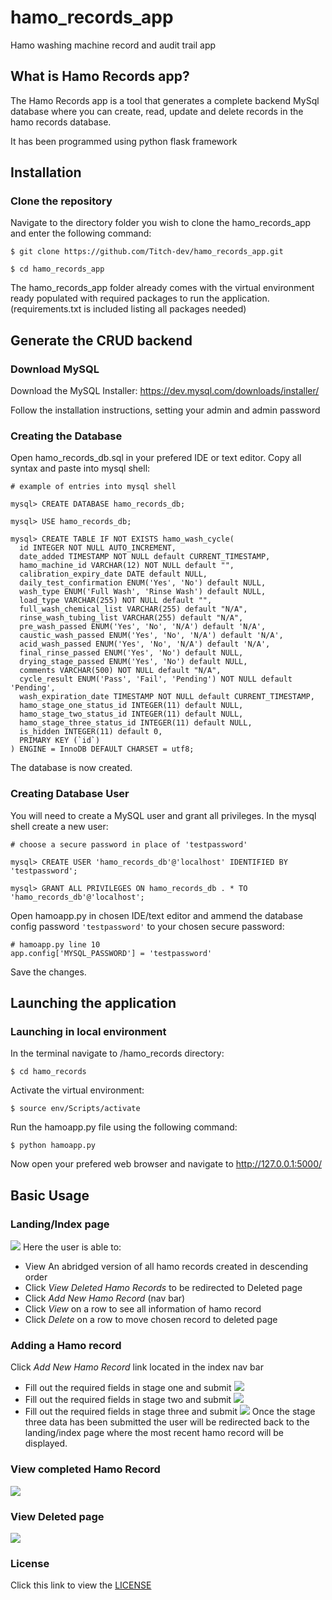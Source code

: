 # hamo_records_app
Hamo washing machine record and audit trail app


## What is Hamo Records app?
The Hamo Records app is a tool that generates a complete backend MySql database where you can create, read, update and delete records in the hamo records database.

It has been programmed using python flask framework

## Installation
### Clone the repository
Navigate to the directory folder you wish to clone the hamo_records_app and enter the following command:
```
$ git clone https://github.com/Titch-dev/hamo_records_app.git

$ cd hamo_records_app
```
The hamo_records_app folder already comes with the virtual environment ready populated with required packages to run the application. (requirements.txt is included listing all packages needed)

## Generate the CRUD backend
### Download MySQL
Download the MySQL Installer:
https://dev.mysql.com/downloads/installer/

Follow the installation instructions, setting your admin and admin password

### Creating the Database
Open hamo_records_db.sql in your prefered IDE or text editor. Copy all syntax and paste into mysql shell:
```
# example of entries into mysql shell

mysql> CREATE DATABASE hamo_records_db;

mysql> USE hamo_records_db;

mysql> CREATE TABLE IF NOT EXISTS hamo_wash_cycle(
  id INTEGER NOT NULL AUTO_INCREMENT,
  date_added TIMESTAMP NOT NULL default CURRENT_TIMESTAMP,
  hamo_machine_id VARCHAR(12) NOT NULL default "",
  calibration_expiry_date DATE default NULL,
  daily_test_confirmation ENUM('Yes', 'No') default NULL,
  wash_type ENUM('Full Wash', 'Rinse Wash') default NULL,
  load_type VARCHAR(255) NOT NULL default "",
  full_wash_chemical_list VARCHAR(255) default "N/A",
  rinse_wash_tubing_list VARCHAR(255) default "N/A",
  pre_wash_passed ENUM('Yes', 'No', 'N/A') default 'N/A',
  caustic_wash_passed ENUM('Yes', 'No', 'N/A') default 'N/A',
  acid_wash_passed ENUM('Yes', 'No', 'N/A') default 'N/A',
  final_rinse_passed ENUM('Yes', 'No') default NULL,
  drying_stage_passed ENUM('Yes', 'No') default NULL,
  comments VARCHAR(500) NOT NULL default "N/A",
  cycle_result ENUM('Pass', 'Fail', 'Pending') NOT NULL default 'Pending',
  wash_expiration_date TIMESTAMP NOT NULL default CURRENT_TIMESTAMP,
  hamo_stage_one_status_id INTEGER(11) default NULL,
  hamo_stage_two_status_id INTEGER(11) default NULL,
  hamo_stage_three_status_id INTEGER(11) default NULL,
  is_hidden INTEGER(11) default 0,
  PRIMARY KEY (`id`)
) ENGINE = InnoDB DEFAULT CHARSET = utf8;

 ```
 The database is now created.
 
 
### Creating Database User
You will need to create a MySQL user and grant all privileges. In the mysql shell create a new user:
```
# choose a secure password in place of 'testpassword'

mysql> CREATE USER 'hamo_records_db'@'localhost' IDENTIFIED BY 'testpassword';

mysql> GRANT ALL PRIVILEGES ON hamo_records_db . * TO 'hamo_records_db'@'localhost';
```
Open hamoapp.py in chosen IDE/text editor and ammend the database config password `'testpassword'` to your chosen secure password:
```
# hamoapp.py line 10 
app.config['MYSQL_PASSWORD'] = 'testpassword'
```
Save the changes.

## Launching the application
### Launching in local environment
In the terminal navigate to /hamo_records directory:
```
$ cd hamo_records
```
Activate the virtual environment:
```
$ source env/Scripts/activate
```
Run the hamoapp.py file using the following command:
```
$ python hamoapp.py
```
Now open your prefered web browser and navigate to http://127.0.0.1:5000/

## Basic Usage
### Landing/Index page
![](images/index-view.png)
Here the user is able to:
  * View An abridged version of all hamo records created in descending order
  * Click *View Deleted Hamo Records* to be redirected to Deleted page
  * Click *Add New Hamo Record* (nav bar)
  * Click *View* on a row to see all information of hamo record
  * Click *Delete* on a row to move chosen record to deleted page

### Adding a Hamo record
Click *Add New Hamo Record* link located in the index nav bar
  * Fill out the required fields in stage one and submit
  ![](images/Hamo-Stage-One.png)
  * Fill out the required fields in stage two and submit
  ![](images/Hamo-Stage-Two.png)
  * Fill out the required fields in stage three and submit
  ![](images/Hamo-Stage-Three.png)
Once the stage three data has been submitted the user will be redirected back to the landing/index page where the most recent hamo record will be displayed.

### View completed Hamo Record
![](images/Record-View.png)

### View Deleted page
![](images/Deleted-View.png)

### License
Click this link to view the [LICENSE](LICENSE.txt)